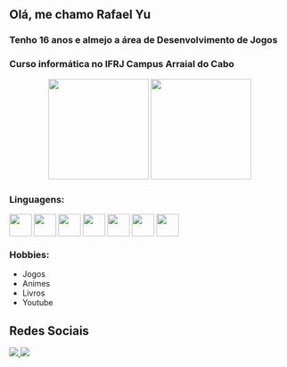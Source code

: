 ## Olá, me chamo Rafael Yu

### Tenho 16 anos e almejo a área de Desenvolvimento de Jogos

### Curso informática no IFRJ Campus Arraial do Cabo

<div align="center">
  <img height="180em" src="https://github-readme-stats.vercel.app/api?username=YuuY314&show_icons=true&theme=codeSTACKr">
  <img height="180em" src="https://github-readme-stats.vercel.app/api/top-langs/?username=YuuY314&layout=compact&langs_count=9&theme=codeSTACKr"">
</div>

### Linguagens:
<div style="display: inline_block">
  <img align="center" alt"Yu-HTML" height="40" width:"40" src="https://cdn.jsdelivr.net/gh/devicons/devicon/icons/html5/html5-original.svg"/>
  <img align="center" alt"Yu-CSS"  height="40" width:"40" src="https://cdn.jsdelivr.net/gh/devicons/devicon/icons/css3/css3-original.svg"/>    
  <img align="center" alt"Yu-Js"   height="40" width:"40" src="https://cdn.jsdelivr.net/gh/devicons/devicon/icons/javascript/javascript-original.svg"/>
  <img align="center" alt"Yu-Java" height="40" width:"40" src="https://cdn.jsdelivr.net/gh/devicons/devicon/icons/java/java-original.svg"/>
  <img align="center" alt"Yu-CS"   height="40" width:"40" src="https://cdn.jsdelivr.net/gh/devicons/devicon/icons/csharp/csharp-original.svg"/>
  <img align="center" alt"Yu-PHP"  height="40" width:"40" src="https://cdn.jsdelivr.net/gh/devicons/devicon/icons/php/php-original.svg"/>
  <img align="center" alt"Yu-SQL"  height="40" width:"40" src="https://cdn.jsdelivr.net/gh/devicons/devicon/icons/mysql/mysql-original.svg" />
</div>

### Hobbies: 
- Jogos
- Animes
- Livros
- Youtube

## Redes Sociais

<div>
  <a href="https://www.youtube.com/channel/UCqFAVpmZtUD4JHtpkl6zQ2w">
    <img src="https://img.shields.io/badge/YouTube-FF0000?style=for-the-badge&logo=youtube&logoColor=white">
  </a>
  <a href="">
    <img src="https://img.shields.io/badge/Myanimelist-2E51A2?style=for-the-badge&logo=myanimelist&logoColor=white">
  </a>
</div>
